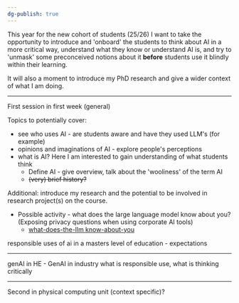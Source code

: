 ```yaml
---
dg-publish: true
---
```

This year for the new cohort of students (25/26) I want to take the opportunity to introduce and 'onboard' the students to think about AI in a more critical way, understand what they know or understand AI is, and try to 'unmask' some preconceived notions about it **before** students use it blindly within their learning.

It will also a moment to introduce my PhD research and give a wider context of what I am doing.

---
First session in first week (general)

Topics to potentially cover: 
- see who uses AI - are students aware and have they used LLM's (for example)
- opinions and imaginations of AI - explore people's perceptions 
- what is AI? Here I am interested to gain understanding of what students think
	- Define AI - give overview, talk about the 'wooliness' of the term AI
	- ~~(very) brief history?~~

Additional: introduce my research and the potential to be involved in research project(s) on the course.

- Possible activity - what does the large language model know about you? (Exposing privacy questions when using corporate AI tools)
	- [what-does-the-llm know-about-you](https://artslondon-my.sharepoint.com/:w:/r/personal/m_henryrichards_arts_ac_uk/Documents/PhD%20Onedrive/AI%20Literacy%20Workshop/what-does-the-llm%20know-about-you.docx?d=w5601486d815144d68bc688500024f0ab&csf=1&web=1&e=ESNvGl)

responsible uses of ai in a masters level of education - expectations

---

genAI in HE - GenAI in industry
what is responsible use, what is thinking critically

---
Second in physical computing unit (context specific)?
